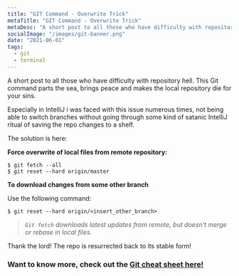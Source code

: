 ```yaml
---
title: "GIT Command - Overwrite Trick"
metaTitle: "GIT Command - Overwrite Trick"
metaDesc: "A short post to all those who have difficulty with repository hell. This Git command parts the sea and brings peace back to your life"
socialImage: "/images/git-banner.png"
date: "2021-06-01"
tags:
  - git
  - terminal
---
```


A short post to all those who have difficulty with repository hell. This Git command parts the sea, brings peace and makes the local repository die for your sins.

Especially in IntelliJ i was faced with this issue numerous times, not being able to switch branches without going through some kind of satanic IntelliJ ritual of saving the repo changes to a shelf.

The solution is here:

**Force overwrite of local files from remote repository:**

```
$ git fetch --all
$ git reset --hard origin/master
```

**To download changes from some other branch**

Use the following command:

```
$ git reset --hard origin/<insert_other_branch>
```

> _`Git fetch` downloads latest updates from remote, but doesn't merge or rebase in local files._

Thank the lord! The repo is resurrected back to its stable form!

### Want to know more, check out the [Git cheat sheet here!](https://github.github.com/training-kit/downloads/github-git-cheat-sheet.pdf)
